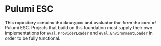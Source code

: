 # Pulumi ESC

This repository contains the datatypes and evaluator that form the core of Pulumi ESC. Projects that build on
this foundation must supply their own implementations for `eval.ProviderLoader` and `eval.EnvironmentLoader` in order
to be fully functional.
